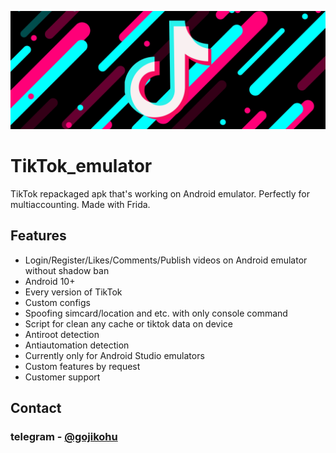 ![alt text](https://github.com/Kilimow/TikTok_emulator/blob/main/TikTok_Banner.jpeg "Logo")

# TikTok_emulator
TikTok repackaged apk that's working on Android emulator. Perfectly for multiaccounting. Made with Frida.

## Features
- Login/Register/Likes/Comments/Publish videos on Android emulator without shadow ban
- Android 10+
- Every version of TikTok
- Custom configs
- Spoofing simcard/location and etc. with only console command
- Script for clean any cache or tiktok data on device
- Antiroot detection
- Antiautomation detection
- Currently only for Android Studio emulators
- Custom features by request
- Customer support


## Contact
### telegram - [@gojikohu](https://t.me/gojikohu)
